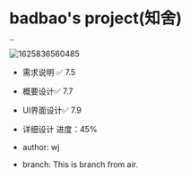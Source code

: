 # badbao's project(知舍)

<img src="https://gitee.com/thisisbadBao/imgrepo/raw/master/imgrepo1/20210709211503.png" alt="logo" style="zoom:20%;" />

![1625836560485](https://gitee.com/thisisbadBao/imgrepo/raw/master/imgrepo1/20210709211607.png)

* 需求说明 ✅   7.5
*  概要设计✅   7.7
* UI界面设计✅ 7.9
* 详细设计  进度：45%

* author: wj

* branch: This is branch from air.
